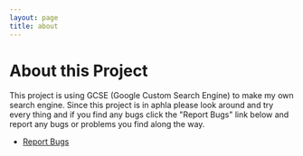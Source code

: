 ```yaml
---
layout: page
title: about
---
```

# About this Project

This project is using GCSE (Google Custom Search Engine) to make my own search engine. Since this project is in aphla please look around and try every thing and if you find any bugs click the "Report Bugs" link below and report any bugs or problems you find along the way.


 - [Report Bugs](https://github.com/tumblegamer/Tumble-NetSearch/issues/new)
